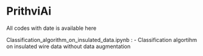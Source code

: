 # PrithviAi
All codes with date is available here

Classification_algorithm_on_insulated_data.ipynb : - Classification algortihm on insulated wire data without data augmentation
